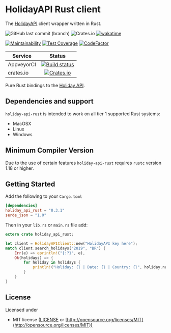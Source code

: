 # HolidayAPI Rust client

The [HolidayAPI](https://holidayapi.com/docs) client wrapper written in Rust. 

![GitHub last commit (branch)](https://img.shields.io/github/last-commit/guibranco/holiday-api-rust/master)
![Crates.io](https://img.shields.io/crates/d/holiday-api-rust)
[![wakatime](https://wakatime.com/badge/github/guibranco/holiday-api-rust.svg)](https://wakatime.com/badge/github/guibranco/holiday-api-rust)

[![Maintainability](https://api.codeclimate.com/v1/badges/392b044637f43eb881ac/maintainability)](https://codeclimate.com/github/guibranco/holiday-api-rust/maintainability)
[![Test Coverage](https://api.codeclimate.com/v1/badges/392b044637f43eb881ac/test_coverage)](https://codeclimate.com/github/guibranco/holiday-api-rust/test_coverage)
[![CodeFactor](https://www.codefactor.io/repository/github/guibranco/holiday-api-rust/badge)](https://www.codefactor.io/repository/github/guibranco/holiday-api-rust)

| Service      | Status |
| -------      | :----: |
| AppveyorCI   | [![Build status](https://ci.appveyor.com/api/projects/status/4ksqycqm761c06jb/branch/master?svg=true)](https://ci.appveyor.com/project/guibranco/holiday-api-rust/branch/master) |
| crates.io    | [![Crates.io](https://img.shields.io/crates/v/holiday-api-rust.svg)](https://crates.io/crates/holiday-api-rust) |

Pure Rust bindings to the [Holiday API](https://holidayapi.com).

## Dependencies and support

`holiday-api-rust` is intended to work on all tier 1 supported Rust systems:

- MacOSX
- Linux
- Windows

## Minimum Compiler Version

Due to the use of certain features `holiday-api-rust` requires `rustc` version 1.18 or
higher.

## Getting Started

Add the following to your `Cargo.toml`

```toml
[dependencies]
holiday_api_rust = "0.3.1"
serde_json = "1.0"
```

Then in your `lib.rs` or `main.rs` file add:

```rust
extern crate holiday_api_rust;

let client = HolidayAPIClient::new("HolidayAPI key here");
match client.search_holidays("2019", "BR") {
    Err(e) => eprintln!("{:?}", e),
    Ok(holidays) => {
        for holiday in holidays {
            println!("Holiday: {} | Date: {} | Country: {}", holiday.name, holiday.date, holiday.country);
        }
    }
}
```

## License

Licensed under

- MIT license ([LICENSE](https://github.com/guibranco/holiday-api-rust/blob/master/LICENSE) or [http://opensource.org/licenses/MIT](http://opensource.org/licenses/MIT))
